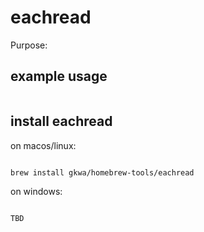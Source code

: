 # eachread

Purpose:


## example usage

```bash


```

## install eachread


on macos/linux:
```bash

brew install gkwa/homebrew-tools/eachread

```


on windows:

```powershell

TBD

```
